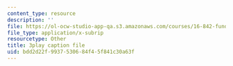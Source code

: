 ```yaml
---
content_type: resource
description: ''
file: https://ol-ocw-studio-app-qa.s3.amazonaws.com/courses/16-842-fundamentals-of-systems-engineering-fall-2015/bdd2d22f9937530684f45f841c30a63f_d44SDevJYR0.vtt
file_type: application/x-subrip
resourcetype: Other
title: 3play caption file
uid: bdd2d22f-9937-5306-84f4-5f841c30a63f
---
```

